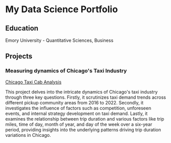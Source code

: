 # My Data Science Portfolio

## Education
Emory University - Quantitative Sciences, Business

## Projects

### Measuring dynamics of Chicago's Taxi Industry
[Chicago Taxi Cab Analysis](https://github.com/hasongcho/Chicago-Taxi-Analysis)

This project delves into the intricate dynamics of Chicago's taxi industry through three key questions. Firstly, it scrutinizes taxi demand trends across different pickup community areas from 2016 to 2022. Secondly, it investigates the influence of factors such as competition, unforeseen events, and internal strategy development on taxi demand. Lastly, it examines the relationship between trip duration and various factors like trip miles, time of day, month of year, and day of the week over a six-year period, providing insights into the underlying patterns driving trip duration variations in Chicago.

